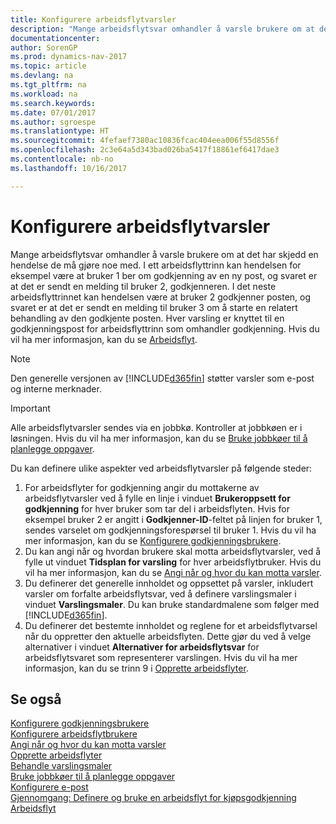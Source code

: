 ```yaml
---
title: Konfigurere arbeidsflytvarsler
description: "Mange arbeidsflytsvar omhandler å varsle brukere om at det har skjedd en hendelse de må gjøre noe med. I ett arbeidsflyttrinn kan hendelsen for eksempel være at bruker 1 ber om godkjenning av en ny post, og svaret er at det er sendt en melding til bruker 2, godkjenneren. I det neste arbeidsflyttrinnet kan hendelsen være at bruker 2 godkjenner posten, og svaret er at det er sendt en melding til bruker 3 om å starte en relatert behandling av den godkjente posten. Hver varsling er knyttet til en godkjenningspost for arbeidsflyttrinn som omhandler godkjenning."
documentationcenter: 
author: SorenGP
ms.prod: dynamics-nav-2017
ms.topic: article
ms.devlang: na
ms.tgt_pltfrm: na
ms.workload: na
ms.search.keywords: 
ms.date: 07/01/2017
ms.author: sgroespe
ms.translationtype: HT
ms.sourcegitcommit: 4fefaef7380ac10836fcac404eea006f55d8556f
ms.openlocfilehash: 2c3e64a5d343bad026ba5417f18861ef6417dae3
ms.contentlocale: nb-no
ms.lasthandoff: 10/16/2017

---
```

# <a name="setting-up-workflow-notifications"></a>Konfigurere arbeidsflytvarsler
Mange arbeidsflytsvar omhandler å varsle brukere om at det har skjedd en hendelse de må gjøre noe med. I ett arbeidsflyttrinn kan hendelsen for eksempel være at bruker 1 ber om godkjenning av en ny post, og svaret er at det er sendt en melding til bruker 2, godkjenneren. I det neste arbeidsflyttrinnet kan hendelsen være at bruker 2 godkjenner posten, og svaret er at det er sendt en melding til bruker 3 om å starte en relatert behandling av den godkjente posten. Hver varsling er knyttet til en godkjenningspost for arbeidsflyttrinn som omhandler godkjenning. Hvis du vil ha mer informasjon, kan du se [Arbeidsflyt](across-workflow.md).  

> [!NOTE]  
>  Den generelle versjonen av [!INCLUDE[d365fin](includes/d365fin_md.md)] støtter varsler som e-post og interne merknader.  

> [!IMPORTANT]  
>  Alle arbeidsflytvarsler sendes via en jobbkø. Kontroller at jobbkøen er i løsningen. Hvis du vil ha mer informasjon, kan du se [Bruke jobbkøer til å planlegge oppgaver](admin-job-queues-schedule-tasks.md).

Du kan definere ulike aspekter ved arbeidsflytvarsler på følgende steder:  

1.  For arbeidsflyter for godkjenning angir du mottakerne av arbeidsflytvarsler ved å fylle en linje i vinduet **Brukeroppsett for godkjenning** for hver bruker som tar del i arbeidsflyten. Hvis for eksempel bruker 2 er angitt i **Godkjenner-ID**-feltet på linjen for bruker 1, sendes varselet om godkjenningsforespørsel til bruker 1. Hvis du vil ha mer informasjon, kan du se [Konfigurere godkjenningsbrukere](across-how-to-set-up-approval-users.md).  
2.  Du kan angi når og hvordan brukere skal motta arbeidsflytvarsler, ved å fylle ut vinduet **Tidsplan for varsling** for hver arbeidsflytbruker. Hvis du vil ha mer informasjon, kan du se [Angi når og hvor du kan motta varsler](across-how-to-specify-when-and-how-to-receive-notifications.md).  
3.  Du definerer det generelle innholdet og oppsettet på varsler, inkludert varsler om forfalte arbeidsflytsvar, ved å definere varslingsmaler i vinduet **Varslingsmaler**. Du kan bruke standardmalene som følger med [!INCLUDE[d365fin](includes/d365fin_md.md)].  
4.  Du definerer det bestemte innholdet og reglene for et arbeidsflytvarsel når du oppretter den aktuelle arbeidsflyten. Dette gjør du ved å velge alternativer i vinduet **Alternativer for arbeidsflytsvar** for arbeidsflytsvaret som representerer varslingen. Hvis du vil ha mer informasjon, kan du se trinn 9 i [Opprette arbeidsflyter](across-how-to-create-workflows.md).  

## <a name="see-also"></a>Se også  
 [Konfigurere godkjenningsbrukere](across-how-to-set-up-approval-users.md)   
 [Konfigurere arbeidsflytbrukere](across-how-to-set-up-workflow-users.md)   
 [Angi når og hvor du kan motta varsler](across-how-to-specify-when-and-how-to-receive-notifications.md)   
 [Opprette arbeidsflyter](across-how-to-create-workflows.md)   
 [Behandle varslingsmaler](across-how-to-manage-notification-templates.md)   
 [Bruke jobbkøer til å planlegge oppgaver](admin-job-queues-schedule-tasks.md)   
 [Konfigurere e-post](madeira-how-setup-email.md)   
 [Gjennomgang: Definere og bruke en arbeidsflyt for kjøpsgodkjenning](walkthrough-setting-up-and-using-a-purchase-approval-workflow.md)   
 [Arbeidsflyt](across-workflow.md)   

